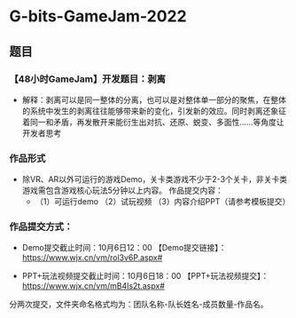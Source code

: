 # G-bits-GameJam-2022



## 题目

### **【48小时GameJam】开发题目：剥离**

- 解释：剥离可以是同一整体的分离，也可以是对整体单一部分的聚焦，在整体的系统中发生的剥离往往能够带来新的变化，引发新的效应。同时剥离还象征着同一和矛盾，再发散开来能衍生出对抗、还原、蜕变、多面性……等角度让开发者思考

### 作品形式

- 除VR、AR以外可运行的游戏Demo，关卡类游戏不少于2-3个关卡，非关卡类游戏需包含游戏核心玩法5分钟以上内容。
  作品提交内容：
  - （1）可运行demo
    （2）试玩视频
    （3）内容介绍PPT（请参考模板提交）

### 作品提交方式：

- Demo提交截止时间：10月6日12：00
  【Demo提交链接】：https://www.wjx.cn/vm/rol3v6P.aspx#

- PPT+玩法视频提交截止时间：10月6日18：00
  【PPT+玩法视频提交】：https://www.wjx.cn/vm/mB4Is2t.aspx#

分两次提交，文件夹命名格式均为：团队名称-队长姓名-成员数量-作品名。